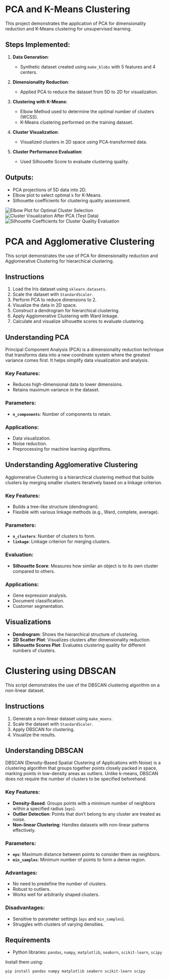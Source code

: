 # PCA and K-Means Clustering

This project demonstrates the application of PCA for dimensionality reduction and K-Means clustering for unsupervised learning.

## Steps Implemented:

1. **Data Generation**:
   - Synthetic dataset created using `make_blobs` with 5 features and 4 centers.

2. **Dimensionality Reduction**:
   - Applied PCA to reduce the dataset from 5D to 2D for visualization.

3. **Clustering with K-Means**:
   - Elbow Method used to determine the optimal number of clusters (WCSS).
   - K-Means clustering performed on the training dataset.

4. **Cluster Visualization**:
   - Visualized clusters in 2D space using PCA-transformed data.

5. **Cluster Performance Evaluation**:
   - Used Silhouette Score to evaluate clustering quality.

## Outputs:
- PCA projections of 5D data into 2D.
- Elbow plot to select optimal `k` for K-Means.
- Silhouette coefficients for clustering quality assessment.

![Elbow Plot for Optimal Cluster Selection](screenshot/download2.png)
![Cluster Visualization After PCA (Test Data)](screenshot/download.png)
![Silhouette Coefficients for Cluster Quality Evaluation](screenshot/download1.png)
#

# PCA and Agglomerative Clustering

This script demonstrates the use of PCA for dimensionality reduction and Agglomerative Clustering for hierarchical clustering.


## Instructions
1. Load the Iris dataset using `sklearn.datasets`.
2. Scale the dataset with `StandardScaler`.
3. Perform PCA to reduce dimensions to 2.
4. Visualize the data in 2D space.
5. Construct a dendrogram for hierarchical clustering.
6. Apply Agglomerative Clustering with Ward linkage.
7. Calculate and visualize silhouette scores to evaluate clustering.

## Understanding PCA
Principal Component Analysis (PCA) is a dimensionality reduction technique that transforms data into a new coordinate system where the greatest variance comes first. It helps simplify data visualization and analysis.

### Key Features:
- Reduces high-dimensional data to lower dimensions.
- Retains maximum variance in the dataset.

### Parameters:
- **`n_components`**: Number of components to retain.

### Applications:
- Data visualization.
- Noise reduction.
- Preprocessing for machine learning algorithms.

## Understanding Agglomerative Clustering
Agglomerative Clustering is a hierarchical clustering method that builds clusters by merging smaller clusters iteratively based on a linkage criterion.

### Key Features:
- Builds a tree-like structure (dendrogram).
- Flexible with various linkage methods (e.g., Ward, complete, average).

### Parameters:
- **`n_clusters`**: Number of clusters to form.
- **`linkage`**: Linkage criterion for merging clusters.

### Evaluation:
- **Silhouette Score**: Measures how similar an object is to its own cluster compared to others.

### Applications:
- Gene expression analysis.
- Document classification.
- Customer segmentation.

## Visualizations
- **Dendrogram**: Shows the hierarchical structure of clustering.
- **2D Scatter Plot**: Visualizes clusters after dimensionality reduction.
- **Silhouette Scores Plot**: Evaluates clustering quality for different numbers of clusters.
#

# Clustering using DBSCAN

This script demonstrates the use of the DBSCAN clustering algorithm on a non-linear dataset.

## Instructions
1. Generate a non-linear dataset using `make_moons`.
2. Scale the dataset with `StandardScaler`.
3. Apply DBSCAN for clustering.
4. Visualize the results.

## Understanding DBSCAN
DBSCAN (Density-Based Spatial Clustering of Applications with Noise) is a clustering algorithm that groups together points closely packed in space, marking points in low-density areas as outliers. Unlike k-means, DBSCAN does not require the number of clusters to be specified beforehand. 

### Key Features:
- **Density-Based**: Groups points with a minimum number of neighbors within a specified radius (`eps`).
- **Outlier Detection**: Points that don’t belong to any cluster are treated as noise.
- **Non-linear Clustering**: Handles datasets with non-linear patterns effectively.

### Parameters:
- **`eps`**: Maximum distance between points to consider them as neighbors.
- **`min_samples`**: Minimum number of points to form a dense region.

### Advantages:
- No need to predefine the number of clusters.
- Robust to outliers.
- Works well for arbitrarily shaped clusters.

### Disadvantages:
- Sensitive to parameter settings (`eps` and `min_samples`).
- Struggles with clusters of varying densities.



## Requirements
- Python libraries: `pandas`, `numpy`, `matplotlib`, `seaborn`, `scikit-learn`, `scipy`

Install them using:
```bash
pip install pandas numpy matplotlib seaborn scikit-learn scipy
```
